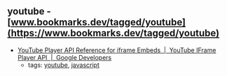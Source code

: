youtube - [www.bookmarks.dev/tagged/youtube](https://www.bookmarks.dev/tagged/youtube) 
---
* [YouTube Player API Reference for iframe Embeds  |  YouTube IFrame Player API
       |  Google Developers](https://developers.google.com/youtube/iframe_api_reference)
    * tags: [youtube](../tags/youtube.md), [javascript](../tags/javascript.md)
